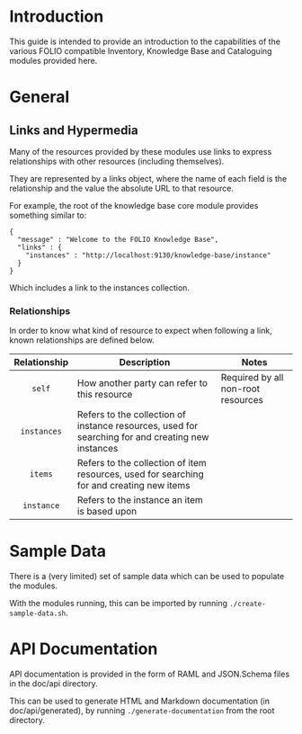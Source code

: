 # Introduction

This guide is intended to provide an introduction to the capabilities of the various FOLIO compatible Inventory, Knowledge Base and Cataloguing modules provided here.

# General

## Links and Hypermedia

Many of the resources provided by these modules use links to express relationships with other resources (including themselves).

They are represented by a links object, where the name of each field is the relationship and the value the absolute URL to that resource.

For example, the root of the knowledge base core module provides something similar to:

```
{
  "message" : "Welcome to the FOLIO Knowledge Base",
  "links" : {
    "instances" : "http://localhost:9130/knowledge-base/instance"
  }
}
```
Which includes a link to the instances collection.

### Relationships

In order to know what kind of resource to expect when following a link, known relationships are defined below.

| Relationship | Description | Notes |
|:------------:|-------------|----------|
| `self` | How another party can refer to this resource | Required by all non-root resources |
| `instances` | Refers to the collection of instance resources, used for searching for and creating new instances ||
| `items` | Refers to the collection of item resources, used for searching for and creating new items ||
| `instance` | Refers to the instance an item is based upon ||

# Sample Data

There is a (very limited) set of sample data which can be used to populate the modules.

With the modules running, this can be imported by running `./create-sample-data.sh`.

# API Documentation

API documentation is provided in the form of RAML and JSON.Schema files in the doc/api directory.

This can be used to generate HTML and Markdown documentation (in doc/api/generated), by running `./generate-documentation` from the root directory.
